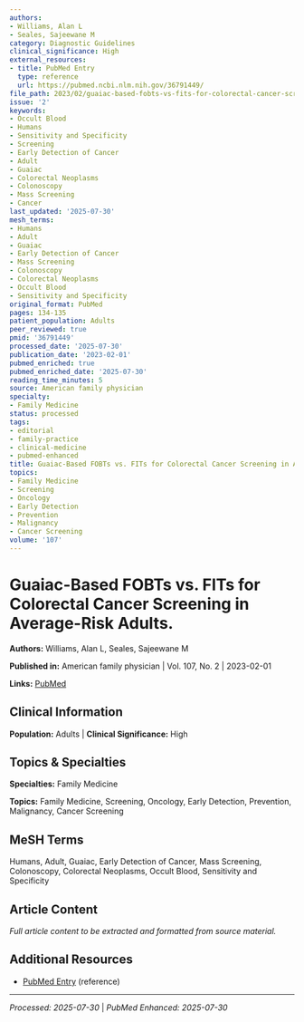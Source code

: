 ```yaml
---
authors:
- Williams, Alan L
- Seales, Sajeewane M
category: Diagnostic Guidelines
clinical_significance: High
external_resources:
- title: PubMed Entry
  type: reference
  url: https://pubmed.ncbi.nlm.nih.gov/36791449/
file_path: 2023/02/guaiac-based-fobts-vs-fits-for-colorectal-cancer-screening-i.md
issue: '2'
keywords:
- Occult Blood
- Humans
- Sensitivity and Specificity
- Screening
- Early Detection of Cancer
- Adult
- Guaiac
- Colorectal Neoplasms
- Colonoscopy
- Mass Screening
- Cancer
last_updated: '2025-07-30'
mesh_terms:
- Humans
- Adult
- Guaiac
- Early Detection of Cancer
- Mass Screening
- Colonoscopy
- Colorectal Neoplasms
- Occult Blood
- Sensitivity and Specificity
original_format: PubMed
pages: 134-135
patient_population: Adults
peer_reviewed: true
pmid: '36791449'
processed_date: '2025-07-30'
publication_date: '2023-02-01'
pubmed_enriched: true
pubmed_enriched_date: '2025-07-30'
reading_time_minutes: 5
source: American family physician
specialty:
- Family Medicine
status: processed
tags:
- editorial
- family-practice
- clinical-medicine
- pubmed-enhanced
title: Guaiac-Based FOBTs vs. FITs for Colorectal Cancer Screening in Average-Risk Adults.
topics:
- Family Medicine
- Screening
- Oncology
- Early Detection
- Prevention
- Malignancy
- Cancer Screening
volume: '107'
---
```


# Guaiac-Based FOBTs vs. FITs for Colorectal Cancer Screening in Average-Risk Adults.

**Authors:** Williams, Alan L, Seales, Sajeewane M

**Published in:** American family physician | Vol. 107, No. 2 | 2023-02-01

**Links:** [PubMed](https://pubmed.ncbi.nlm.nih.gov/36791449/)

## Clinical Information

**Population:** Adults | **Clinical Significance:** High

## Topics & Specialties

**Specialties:** Family Medicine

**Topics:** Family Medicine, Screening, Oncology, Early Detection, Prevention, Malignancy, Cancer Screening

## MeSH Terms

Humans, Adult, Guaiac, Early Detection of Cancer, Mass Screening, Colonoscopy, Colorectal Neoplasms, Occult Blood, Sensitivity and Specificity

## Article Content

*Full article content to be extracted and formatted from source material.*

## Additional Resources

- [PubMed Entry](https://pubmed.ncbi.nlm.nih.gov/36791449/) (reference)

---

*Processed: 2025-07-30* | *PubMed Enhanced: 2025-07-30*
